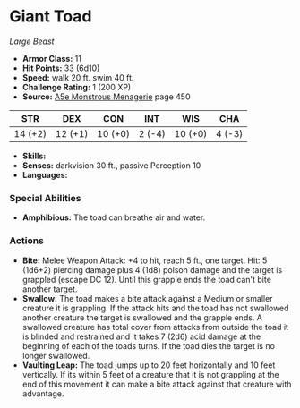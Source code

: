 # Giant Toad

*Large* *Beast*

- **Armor Class:** 11
- **Hit Points:** 33 (6d10)
- **Speed:** walk 20 ft. swim 40 ft.
- **Challenge Rating:** 1 (200 XP)
- **Source:** [A5e Monstrous Menagerie](https://enpublishingrpg.com/products/level-up-monstrous-menagerie-a5e) page 450

| STR | DEX | CON | INT | WIS | CHA |
| --- | --- | --- | --- | --- | --- |
| 14 (+2) | 12 (+1) | 10 (+0) | 2 (-4) | 10 (+0) | 4 (-3) |

- **Skills:** 
- **Senses:** darkvision 30 ft., passive Perception 10
- **Languages:** 

### Special Abilities

- **Amphibious:** The toad can breathe air and water.

### Actions

- **Bite:** Melee Weapon Attack: +4 to hit, reach 5 ft., one target. Hit: 5 (1d6+2) piercing damage plus 4 (1d8) poison damage and the target is grappled (escape DC 12). Until this grapple ends  the toad can't bite another target.
- **Swallow:** The toad makes a bite attack against a Medium or smaller creature it is grappling. If the attack hits and the toad has not swallowed another creature  the target is swallowed and the grapple ends. A swallowed creature has total cover from attacks from outside the toad  it is blinded and restrained  and it takes 7 (2d6) acid damage at the beginning of each of the toads turns. If the toad dies  the target is no longer swallowed.
- **Vaulting Leap:** The toad jumps up to 20 feet horizontally and 10 feet vertically. If its within 5 feet of a creature that it is not grappling at the end of this movement  it can make a bite attack against that creature with advantage.


